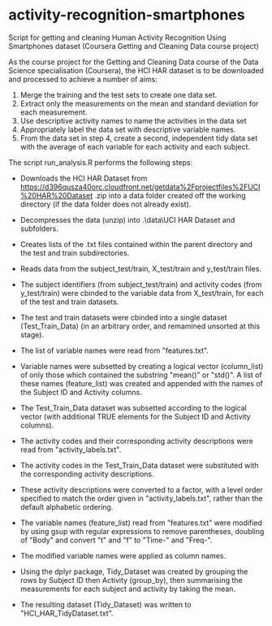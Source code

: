 activity-recognition-smartphones
================================

Script for getting and cleaning Human Activity Recognition Using Smartphones dataset (Coursera Getting and Cleaning Data course project)

As the course project for the Getting and Cleaning Data course of the Data Science specialisation (Coursera), the HCI HAR dataset is to be downloaded and processed to achieve a number of aims:

1) Merge the training and the test sets to create one data set.
2) Extract only the measurements on the mean and standard deviation for each measurement. 
3) Use descriptive activity names to name the activities in the data set
4) Appropriately label the data set with descriptive variable names. 
5) From the data set in step 4, create a second, independent tidy data set with the average of each variable for each activity and each subject.


The script run_analysis.R performs the following steps:

- Downloads the HCI HAR Dataset from https://d396qusza40orc.cloudfront.net/getdata%2Fprojectfiles%2FUCI%20HAR%20Dataset  .zip into a data folder created off the working directory (if the data folder does not already exist).

- Decompresses the data (unzip) into .\data\UCI HAR Dataset and subfolders.

- Creates lists of the .txt files contained within the parent directory and the test and train subdirectories.

- Reads data from the subject_test/train, X_test/train and y_test/train files.

- The subject identifiers (from subject_test/train) and activity codes (from y_test/train) were cbinded to the variable data from X_test/train, for each of the test and train datasets.

- The test and train datasets were cbinded into a single dataset (Test_Train_Data) (in an arbitrary order, and remamined unsorted at this stage).

- The list of variable names were read from "features.txt". 

- Variable names were subsetted by creating a logical vector (column_list) of only those which contained the substring "mean()" or "std()". A list of these names (feature_list) was created and appended with the names of the Subject ID and Activity columns.

- The Test_Train_Data dataset was subsetted according to the logical vector (with additional TRUE elements for the Subject ID and Activity columns).

- The activity codes and their corresponding activity descriptions were read from "activity_labels.txt".

- The activity codes in the Test_Train_Data dataset were substituted with the corresponding activity descriptions. 

- These activity descriptions were converted to a factor, with a level order specified to match the order given in "activity_labels.txt", rather than the default alphabetic ordering.

- The variable names (feature_list) read from "features.txt" were modified by using gsup with regular expressions to remove parentheses, doubling of "Body" and convert "t" and "f" to "Time-" and "Freq-".

- The modified variable names were applied as column names.

- Using the dplyr package, Tidy_Dataset was created by grouping the rows by Subject ID then Activity (group_by), then summarising the measurements for each subject and activity by taking the mean.

- The resulting dataset (Tidy_Dataset) was written to "HCI_HAR_TidyDataset.txt".

